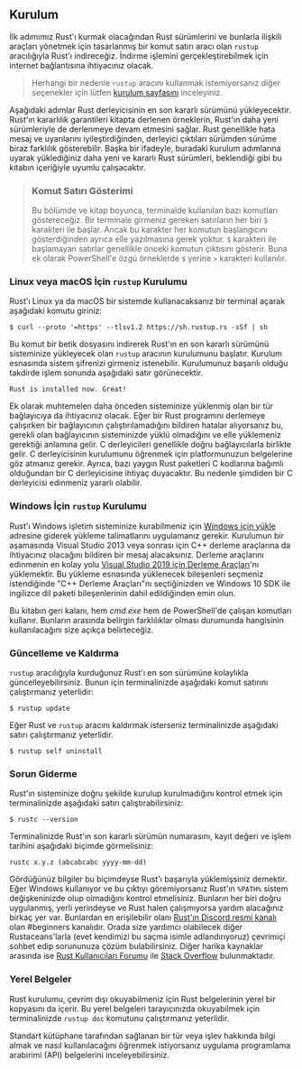 ## Kurulum

İlk adımımız Rust'ı kurmak olacağından Rust sürümlerini ve bunlarla ilişkili araçları yönetmek için tasarlanmış bir komut satırı aracı olan `rustup` aracılığıyla Rust'ı indireceğiz. İndirme işlemini gerçekleştirebilmek için internet bağlantısına ihtiyacınız olacak.

> Herhangi bir nedenle `rustup` aracını kullanmak istemiyorsanız 
> diğer seçenekler için lütfen [kurulum sayfasını](https://www.rust-lang.org/tools/install) inceleyiniz.

Aşağıdaki adımlar Rust derleyicisinin en son kararlı sürümünü yükleyecektir. Rust'ın kararlılık garantileri kitapta derlenen örneklerin, Rust'ın daha yeni sürümleriyle de derlenmeye devam etmesini sağlar. Rust genellikle hata mesaj ve uyarılarını iyileştirdiğinden, derleyici çıktıları sürümden sürüme biraz farklılık gösterebilir. Başka bir ifadeyle, buradaki kurulum adımlarına uyarak yüklediğiniz daha yeni ve kararlı Rust sürümleri, beklendiği gibi bu kitabın içeriğiyle uyumlu çalışacaktır.

> ### Komut Satırı Gösterimi
>
> Bu bölümde ve kitap boyunca, terminalde kullanılan bazı komutları göstereceğiz.
> Bir terminale girmeniz gereken satırların her biri `$` karakteri ile başlar. 
> Ancak bu karakter her komutun başlangıcını gösterdiğinden ayrıca elle yazılmasına gerek yoktur.
> `$` karakteri ile başlamayan satırlar genellikle önceki komutun çıktısını gösterir.
> Buna ek olarak PowerShell'e özgü örneklerde `$` yerine `>` karakteri kullanılır.

### Linux veya macOS İçin `rustup` Kurulumu

Rust'ı Linux ya da macOS bir sistemde kullanacaksanız bir terminal açarak aşağıdaki komutu giriniz:

```console
$ curl --proto '=https' --tlsv1.2 https://sh.rustup.rs -sSf | sh
```

Bu komut bir betik dosyasını indirerek Rust'ın en son kararlı sürümünü sisteminize yükleyecek olan `rustup` aracının kurulumunu başlatır. Kurulum esnasında sistem şifrenizi girmeniz istenebilir. Kurulumunuz başarılı olduğu takdirde işlem sonunda aşağıdaki satır görünecektir.

```text
Rust is installed now. Great!
```
Ek olarak muhtemelen daha önceden sisteminize yüklenmiş olan bir tür bağlayıcıya da ihtiyacınız olacak. Eğer bir Rust programını derlemeye çalışırken bir bağlayıcının çalıştırılamadığını bildiren hatalar alıyorsanız bu, gerekli olan bağlayıcının sisteminizde yüklü olmadığını ve elle yüklemeniz gerektiği anlamına gelir. C derleyicileri genellikle doğru bağlayıcılarla birlikte gelir. C derleyicisinin kurulumunu öğrenmek için platformunuzun belgelerine göz atmanız gerekir. Ayrıca, bazı yaygın Rust paketleri C kodlarına bağımlı olduğundan bir C derleyicisine ihtiyaç duyacaktır. Bu nedenle şimdiden bir C derleyicisi edinmeniz yararlı olabilir.

### Windows İçin `rustup` Kurulumu

Rust'ı Windows işletim sisteminize kurabilmeniz için [Windows için yükle](https://www.rust-lang.org/tools/install) adresine giderek yükleme talimatlarını uygulamanız gerekir. Kurulumun bir aşamasında Visual Studio 2013 veya sonrası için C++ derleme araçlarına da ihtiyacınız olacağını bildiren bir mesaj alacaksınız. Derleme araçlarını edinmenin en kolay yolu [Visual Studio 2019 için Derleme Araçları](https://visualstudio.microsoft.com/tr/visual-cpp-build-tools/)'nı yüklemektir. Bu yükleme esnasında yüklenecek bileşenleri seçmeniz istendiğinde "C++ Derleme Araçları"nı seçtiğinizden ve Windows 10 SDK ile ingilizce dil paketi bileşenlerinin dahil edildiğinden emin olun.

Bu kitabın geri kalanı, hem *cmd.exe* hem de PowerShell'de çalışan komutları kullanır. Bunların arasında belirgin farklılıklar olması durumunda hangisinin kullanılacağını size açıkça belirteceğiz.

### Güncelleme ve Kaldırma

`rustup` aracılığıyla kurduğunuz Rust'ı en son sürümüne kolaylıkla güncelleyebilirsiniz. Bunun için terminalinizde aşağıdaki komut satırını çalıştırmanız yeterlidir: 

```console
$ rustup update
```

Eğer Rust ve `rustup` aracını kaldırmak isterseniz terminalinizde aşağıdaki satırı çalıştırmanız yeterlidir.

```console
$ rustup self uninstall
```

### Sorun Giderme

Rust'ın sisteminize doğru şekilde kurulup kurulmadığını kontrol etmek için terminalinizde aşağıdaki satırı çalıştırabilirsiniz:

```console
$ rustc --version 
```

Terminalinizde Rust'ın son kararlı sürümün numarasını, kayıt değeri ve işlem tarihini aşağıdaki biçimde görmelisiniz:

```text
rustc x.y.z (abcabcabc yyyy-mm-dd)
```

Gördüğünüz bilgiler bu biçimdeyse Rust'ı başarıyla yüklemişsiniz demektir. Eğer Windows kullanıyor ve bu çıktıyı göremiyorsanız Rust'ın `%PATH%` sistem değişkeninizde olup olmadığını kontrol etmelisiniz. Bunların her biri doğru uygulanmış, yerli yerindeyse ve Rust halen çalışmıyorsa yardım alacağınız birkaç yer var. Bunlardan en erişilebilir olanı [Rust'ın Discord resmi kanalı](https://discord.com/invite/rust-lang) olan #beginners kanalıdır. Orada size yardımcı olabilecek diğer Rustaceans'larla (evet kendimizi bu saçma isimle adlandırıyoruz) çevrimiçi sohbet edip sorununuza çözüm bulabilirsiniz. Diğer harika kaynaklar arasında ise [Rust Kullanıcıları Forumu](https://users.rust-lang.org/) ile [Stack Overflow](https://stackoverflow.com/questions/tagged/rust) bulunmaktadır.

### Yerel Belgeler

Rust kurulumu, çevrim dışı okuyabilmeniz için Rust belgelerinin yerel bir kopyasını da içerir. Bu yerel belgeleri tarayıcınızda okuyabilmek için terminalinizde `rustup doc` komutunu çalıştırmanız yeterlidir.  

Standart kütüphane tarafından sağlanan bir tür veya işlev hakkında bilgi almak ve nasıl kullanılacağını öğrenmek istiyorsanız uygulama programlama arabirimi (API) belgelerini inceleyebilirsiniz. 

